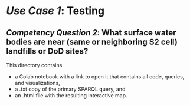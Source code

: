 # *Use Case 1*: **Testing**

## *Competency Question 2*: **What surface water bodies are near (same or neighboring S2 cell) landfills or DoD sites?**

This directory contains 
- a Colab notebook with a link to open it that contains all code, queries, and visualizations,
- a .txt copy of the primary SPARQL query, and
- an .html file with the resulting interactive map.

